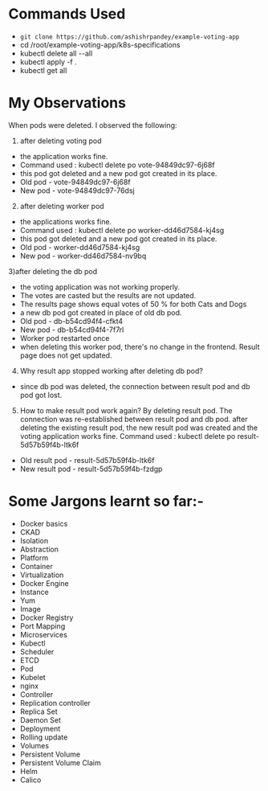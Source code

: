 # Commands Used
- `git clone https://github.com/ashishrpandey/example-voting-app`
- cd /root/example-voting-app/k8s-specifications
- kubectl delete all --all
- kubectl apply -f .
- kubectl get all

# My Observations
When pods were deleted. I observed the following:

1) after deleting voting pod
- the application works fine.
- Command used : kubectl delete po vote-94849dc97-6j68f
- this pod got deleted and a new pod got created in its place.
- Old pod - vote-94849dc97-6j68f
- New pod - vote-94849dc97-76dsj

2) after deleting worker pod
- the applications works fine.
- Command used : kubectl delete po worker-dd46d7584-kj4sg
- this pod got deleted and a new pod got created in its place.
- Old pod - worker-dd46d7584-kj4sg
- New pod - worker-dd46d7584-nv9bq

3)after deleting the db pod
- the voting application was not working properly.
- The votes are casted but the results are not updated.
- The results page shows equal votes of 50 % for both Cats and Dogs
- a new db pod got created in place of old db pod.
- Old pod - db-b54cd94f4-cfkt4
- New pod - db-b54cd94f4-7f7rl
- Worker pod restarted once
- when deleting this worker pod, there's no change in the frontend. Result page does not get updated.

4) Why result app stopped working after deleting db pod?
- since db pod was deleted, the connection between result pod and db pod got lost.

5) How to make result pod work again?
By deleting result pod. The connection was re-established between result pod and db pod. after deleting the existing result pod, the new result pod was created and the voting application works fine. Command used : kubectl delete po result-5d57b59f4b-ltk6f

- Old result pod - result-5d57b59f4b-ltk6f
- New result pod - result-5d57b59f4b-fzdgp
   
# Some Jargons learnt so far:-
- Docker basics
- CKAD
- Isolation
- Abstraction
- Platform
- Container
- Virtualization
- Docker Engine
- Instance
- Yum
- Image
- Docker Registry
- Port Mapping
- Microservices
- Kubectl
- Scheduler
- ETCD
- Pod
- Kubelet
- nginx
- Controller
- Replication controller
- Replica Set
- Daemon Set
- Deployment
- Rolling update
- Volumes
- Persistent Volume
- Persistent Volume Claim
- Helm
- Calico
   

